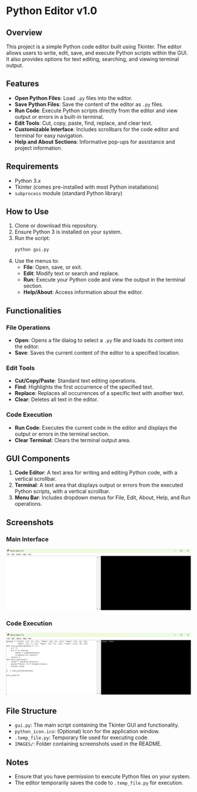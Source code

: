 # Python Editor v1.0

## Overview
This project is a simple Python code editor built using Tkinter. The editor allows users to write, edit, save, and execute Python scripts within the GUI. It also provides options for text editing, searching, and viewing terminal output.

## Features
- **Open Python Files**: Load `.py` files into the editor.
- **Save Python Files**: Save the content of the editor as `.py` files.
- **Run Code**: Execute Python scripts directly from the editor and view output or errors in a built-in terminal.
- **Edit Tools**: Cut, copy, paste, find, replace, and clear text.
- **Customizable Interface**: Includes scrollbars for the code editor and terminal for easy navigation.
- **Help and About Sections**: Informative pop-ups for assistance and project information.

## Requirements
- Python 3.x
- Tkinter (comes pre-installed with most Python installations)
- `subprocess` module (standard Python library)

## How to Use
1. Clone or download this repository.
2. Ensure Python 3 is installed on your system.
3. Run the script:
   ```bash
   python gui.py
   ```
4. Use the menus to:
   - **File**: Open, save, or exit.
   - **Edit**: Modify text or search and replace.
   - **Run**: Execute your Python code and view the output in the terminal section.
   - **Help/About**: Access information about the editor.

## Functionalities
### File Operations
- **Open**: Opens a file dialog to select a `.py` file and loads its content into the editor.
- **Save**: Saves the current content of the editor to a specified location.

### Edit Tools
- **Cut/Copy/Paste**: Standard text editing operations.
- **Find**: Highlights the first occurrence of the specified text.
- **Replace**: Replaces all occurrences of a specific text with another text.
- **Clear**: Deletes all text in the editor.

### Code Execution
- **Run Code**: Executes the current code in the editor and displays the output or errors in the terminal section.
- **Clear Terminal**: Clears the terminal output area.

## GUI Components
1. **Code Editor**: A text area for writing and editing Python code, with a vertical scrollbar.
2. **Terminal**: A text area that displays output or errors from the executed Python scripts, with a vertical scrollbar.
3. **Menu Bar**: Includes dropdown menus for File, Edit, About, Help, and Run operations.

## Screenshots
### Main Interface
![Main Interface](IMAGES/MainInterface.png)

### Code Execution
![Code Execution](IMAGES/CodeExecution.png)

## File Structure
- `gui.py`: The main script containing the Tkinter GUI and functionality.
- `python_icon.ico`: (Optional) Icon for the application window.
- `.temp_file.py`: Temporary file used for executing code.
- `IMAGES/`: Folder containing screenshots used in the README.

## Notes
- Ensure that you have permission to execute Python files on your system.
- The editor temporarily saves the code to `.temp_file.py` for execution.

